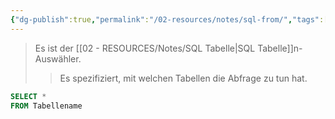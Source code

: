 ```yaml
---
{"dg-publish":true,"permalink":"/02-resources/notes/sql-from/","tags":["code/SQL"],"noteIcon":"","updated":"2024-10-11T14:28:23.000+02:00"}
---
```


>Es ist der [[02 - RESOURCES/Notes/SQL Tabelle\|SQL Tabelle]]n-Auswähler.
>>Es spezifiziert, mit welchen Tabellen die Abfrage zu tun hat.

```sql
SELECT *
FROM Tabellename
```